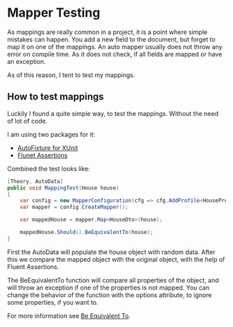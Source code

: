 # Mapper Testing

As mappings are really common in a project, it is a point where simple mistakes can happen.
You add a new field to the document, but forget to map it on one of the mappings.
An auto mapper usually does not throw any error on compile time.
As it does not check, if all fields are mapped or have an exception.

As of this reason, I tent to test my mappings.

## How to test mappings

Luckily I found a quite simple way, to test the mappings.
Without the need of lot of code.

I am using two packages for it:

- [AutoFixture for XUnit](https://github.com/AutoFixture/AutoFixture)
- [Flunet Assertions](https://fluentassertions.com/)

Combined the test looks like:

```csharp
[Theory, AutoData]
public void MappingTest(House house)
{
    var config = new MapperConfiguration(cfg => cfg.AddProfile<HouseProfile>());
    var mapper = config.CreateMapper();

    var mappedHouse = mapper.Map<HouseDto>(house);

    mappedHouse.Should().BeEquivalentTo(house);
}
```

First the AutoData will populate the house object with random data.
After this we compare the mapped object with the original object, with the help of Fluent Assertions.

The BeEquivalentTo function will compare all properties of the object, and will throw an exception if one of the properties is not mapped.
You can change the behavior of the function with the options attribute, to ignore some properties, if you want to.

For more information see [Be Equivalent To](https://fluentassertions.com/objectgraphs/#beequivalentto).